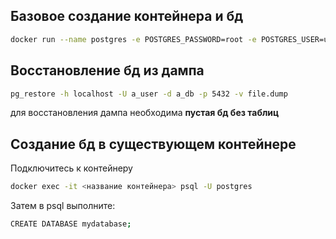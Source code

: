 ## Базовое создание контейнера и бд
```zsh title="terminal"
docker run --name postgres -e POSTGRES_PASSWORD=root -e POSTGRES_USER=user -p 5432:5432 -d postgres
```

## Восстановление бд из дампа
```zsh title="terminal"
pg_restore -h localhost -U a_user -d a_db -p 5432 -v file.dump
```
для восстановления дампа необходима **пустая бд без таблиц**

## Создание бд в существующем контейнере
Подключитесь к контейнеру
```zsh title="terminal"
docker exec -it <название контейнера> psql -U postgres

```

Затем в psql выполните:
```zsh title="terminal"
CREATE DATABASE mydatabase;
```

